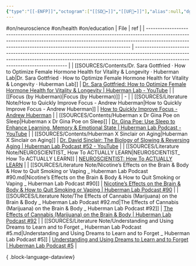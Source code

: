 ```yaml
---
{"type":"[[-ENFP]]","octogram":["[[SD🤸⬅️]]","[[UF👤➡️]]"],"alias":null,"dg-publish":true,"permalink":"/cards/individuals/andrew-huberman/","dgPassFrontmatter":true,"created":"2023-02-01T18:05:58.167+01:00","updated":"2023-05-05T11:34:10.254+02:00"}
---
```


#on/neuroscience #on/health #on/education 
| File                                                                                                                                                                                                                                | ref                                                                                                                                                                                                           |
| ----------------------------------------------------------------------------------------------------------------------------------------------------------------------------------------------------------------------------------- | ------------------------------------------------------------------------------------------------------------------------------------------------------------------------------------------------------------- |
| [[SOURCES/Contents/Dr. Sara Gottfried · How to Optimize Female Hormone Health for Vitality & Longevity · Huberman Lab\|Dr. Sara Gottfried · How to Optimize Female Hormone Health for Vitality & Longevity · Huberman Lab]]      | [Dr. Sara Gottfried: How to Optimize Female Hormone Health for Vitality & Longevity \| Huberman Lab - YouTube](https://youtu.be/GVRDGQhoEYQ)                                                                  |
| [[Focus (by Huberman)\|Focus (by Huberman)]]                                                                                                                                                                                     | \-                                                                                                                                                                                                            |
| [[SOURCES/Literature Note/How to Quickly Improve Focus - Andrew Huberman\|How to Quickly Improve Focus - Andrew Huberman]]                                                                                                       | [How to Quickly Improve Focus - Andrew Huberman](https://www.youtube.com/watch?v=_Y-7liNT1Ok)                                                                                                                 |
| [[SOURCES/Contents/Huberman x Dr Gina Poe on Sleep\|Huberman x Dr Gina Poe on Sleep]]                                                                                                                                            | [Dr. Gina Poe: Use Sleep to Enhance Learning, Memory & Emotional State \| Huberman Lab Podcast - YouTube](https://www.youtube.com/watch?v=BMTt8gSl13s)                                                        |
| [[SOURCES/Contents/Huberman X Sinclair on Aging\|Huberman X Sinclair on Aging]]                                                                                                                                                  | [Dr. David Sinclair: The Biology of Slowing & Reversing Aging \| Huberman Lab Podcast #52 - YouTube](https://www.youtube.com/watch?v=n9IxomBusuw&t=2099s&pp=ygUcSHViZXJtYW4gWCBTaW5jbGFpciBvbiBBZ2luZw%3D%3D) |
| [[SOURCES/Literature Note/NEUROSCIENTIST_ How To ACTUALLY LEARN\|NEUROSCIENTIST_ How To ACTUALLY LEARN]]                                                                                                                         | [NEUROSCIENTIST: How To ACTUALLY LEARN](https://www.youtube.com/watch?v=sW0iNSrmcDQ)                                                                                                                          |
| [[SOURCES/Literature Note/Nicotine’s Effects on the Brain & Body & How to Quit Smoking or Vaping _ Huberman Lab Podcast #90.md\|Nicotine’s Effects on the Brain & Body & How to Quit Smoking or Vaping _ Huberman Lab Podcast #90]] | [Nicotine’s Effects on the Brain & Body & How to Quit Smoking or Vaping \| Huberman Lab Podcast #90](https://www.youtube.com/watch?v=uXs-zPc63kM)                                                             |
| [[SOURCES/Literature Note/The Effects of Cannabis (Marijuana) on the Brain & Body _ Huberman Lab Podcast #92.md\|The Effects of Cannabis (Marijuana) on the Brain & Body _ Huberman Lab Podcast #92]]                               | [The Effects of Cannabis (Marijuana) on the Brain & Body \| Huberman Lab Podcast #92](https://www.youtube.com/watch?v=gXvuJu1kt48)                                                                            |
| [[SOURCES/Literature Note/Understanding and Using Dreams to Learn and to Forget _ Huberman Lab Podcast #5.md\|Understanding and Using Dreams to Learn and to Forget _ Huberman Lab Podcast #5]]                                     | [Understanding and Using Dreams to Learn and to Forget \| Huberman Lab Podcast #5](https://www.youtube.com/watch?v=FFwA0QFmpQ4)                                                                               |

{ .block-language-dataview}


